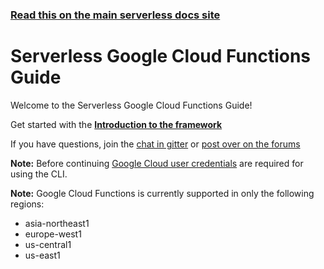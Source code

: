 <!--
title: Serverless - Google Cloud Functions
menuText: Guide
layout: Doc
-->

<!-- DOCS-SITE-LINK:START automatically generated  -->

### [Read this on the main serverless docs site](https://www.serverless.com/framework/docs/providers/google/guide/)

<!-- DOCS-SITE-LINK:END -->

# Serverless Google Cloud Functions Guide

Welcome to the Serverless Google Cloud Functions Guide!

Get started with the **[Introduction to the framework](./intro.md)**

If you have questions, join the [chat in gitter](https://gitter.im/serverless/serverless) or [post over on the forums](http://forum.serverless.com/)

**Note:** Before continuing [Google Cloud user credentials](./credentials.md) are required for using the CLI.

**Note:** Google Cloud Functions is currently supported in only the following regions:

- asia-northeast1
- europe-west1
- us-central1
- us-east1
